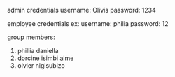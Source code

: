 admin credentials
username: Olivis
password: 1234

employee credentials
ex: 
username: philia
password: 12

group members:
1. phillia daniella
2. dorcine isimbi aime
3. olvier nigisubizo


